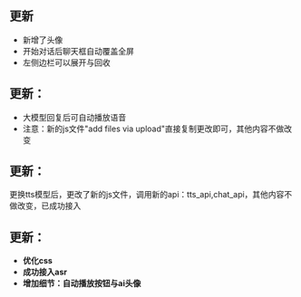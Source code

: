 ## 更新
- 新增了头像
- 开始对话后聊天框自动覆盖全屏
- 左侧边栏可以展开与回收

## 更新：
- 大模型回复后可自动播放语音
- 注意：新的js文件"add files via upload"直接复制更改即可，其他内容不做改变

## 更新：
更换tts模型后，更改了新的js文件，调用新的api：tts_api,chat_api，其他内容不做改变，已成功接入

## 更新：
- **优化css**
- **成功接入asr**
- **增加细节：自动播放按钮与ai头像**


